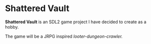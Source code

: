 # Shattered Vault

**Shattered Vault** is an SDL2 game project I have decided to create as a hobby.

The game will be a JRPG inspired *looter-dungeon-crawler.*